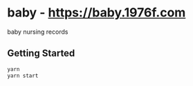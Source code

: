 # baby - https://baby.1976f.com

baby nursing records

## Getting Started

```sh
yarn
yarn start
```
